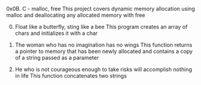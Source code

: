 0x0B. C - malloc, free
This project covers dynamic memory allocation using malloc and
deallocating any allocated memory with free

0. Float like a butterfly, sting like a bee
This program creates an array of chars and initializes it with a char

1. The woman who has no imagination has no wings
This function returns a pointer to memory that has been newly allocated
and contains a copy of a string passed as a parameter

2. He who is not courageous enough to take risks will accomplish nothing in life
This function concatenates two strings
